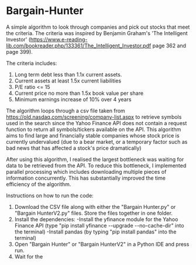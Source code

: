 # Bargain-Hunter
A simple algorithm to look through companies and pick out stocks that meet the criteria. The criteria was inspired by Benjamin Graham's 'The Intelligent Investor' (https://www.e-reading-lib.com/bookreader.php/133361/The_Intelligent_Investor.pdf page 362 and page 399).

The criteria includes:
1) Long term debt less than 1.1x current assets.
2) Current assets at least 1.5x current liabilities
3) P/E ratio <= 15
4) Current price no more than 1.5x book value per share
5) Minimum earnings increase of 10% over 4 years

The algorithm loops through a csv file taken from https://old.nasdaq.com/screening/company-list.aspx to retrieve symbols used in the search since the Yahoo Finance API does not contain a request function to return all symbols/tickers available on the API.
This algorithm aims to find large and financially stable companies whose stock price is currently undervalued (due to a bear market, or a temporary factor such as bad news that has affected a stock's price dramatically)

After using this algorithm, I realised the largest bottleneck was waiting for data to be retrieved from the API. To reduce this bottleneck, I implemented parallel processing which includes downloading multiple pieces of information concurrently. This has substantially improved the time efficiency of the algorithm.

Instructions on how to run the code:
1. Download the CSV file along with either the "Bargain Hunter.py" or "Bargain HunterV2.py" files. Store the files together in one folder.
2. Install the dependencies:
  -Install the yfinance module for the Yahoo Finance API (type "pip install yfinance --upgrade --no-cache-dir" into the terminal)
  -Install pandas (by typing "pip install pandas" into the terminal)
3. Open "Bargain Hunter" or "Bargain HunterV2" in a Python IDE and press run.
4. Wait for the 
